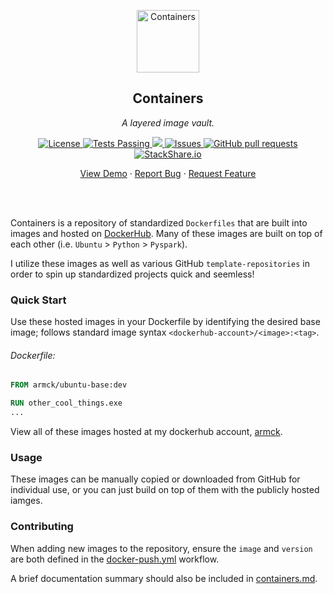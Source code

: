 <!-- header -->
<div align="center">
    <p>
    <!-- Header -->
        <img width="100px" src="https://img.stackshare.io/stack/979421/default_7b21deccd8ef4e667218f8a46721601eec9455f4.png"  alt="Containers" />
        <h2>Containers</h2>
        <p><i>A layered image vault.</i></p>
    </p>
    <p>
    <!-- Shields -->
        <a href="https://github.com/armck-hub/containers/LICENSE.txt">
            <img alt="License" src="https://img.shields.io/github/license/ARMcK-hub/containers.svg" />
        </a>
        <a href="https://github.com/armck-hub/containers/actions">
            <img alt="Tests Passing" src="https://github.com/armck-hub/containers/workflows/Test/badge.svg" />
        </a>
        <a href="https://codecov.io/gh/armck-hub/containers">
            <img src="https://codecov.io/gh/armck-hub/containers/branch/master/graph/badge.svg" />
        </a>
        <a href="https://github.com/armck-hub/containers/issues">
            <img alt="Issues" src="https://img.shields.io/github/issues/armck-hub/containers" />
        </a>
        <a href="https://github.com/armck-hub/containers/pulls">
            <img alt="GitHub pull requests" src="https://img.shields.io/github/issues-pr/armck-hub/containers" />
        </a>
        <a href="https://stackshare.io/armck-hub/containers">
            <img alt="StackShare.io" src="http://img.shields.io/badge/tech-stack-0690fa.svg?label=StackShare.io">
        </a>
    </p>
    <p>
    <!-- Links -->
        <a href="#demo">View Demo</a>
        ·
        <a href="https://github.com/anuraghazra/github-readme-stats/issues/new/choose">Report Bug</a>
        ·
        <a href="https://github.com/anuraghazra/github-readme-stats/issues/new/choose">Request Feature</a>
    </p>
</div>
<br>
<br>

<!-- Description -->
Containers is a repository of standardized `Dockerfiles` that are built into images and hosted on [DockerHub](https://hub.docker.com/).
Many of these images are built on top of each other (i.e. `Ubuntu` > `Python` > `Pyspark`).

I utilize these images as well as various GitHub `template-repositories` in order to spin up standardized projects quick and seemless!

### Quick Start

Use these hosted images in your Dockerfile by identifying the desired base image; follows standard image syntax `<dockerhub-account>/<image>:<tag>`.

###### Dockerfile:
```dockerfile
FROM armck/ubuntu-base:dev

RUN other_cool_things.exe
...
```

View all of these images hosted at my dockerhub account, [armck](https://hub.docker.com/u/armck).

### Usage

These images can be manually copied or downloaded from GitHub for individual use, or you can just build on top of them with the publicly hosted iamges.

### Contributing
When adding new images to the repository, ensure the `image` and `version` are both defined in the [docker-push.yml](.github\workflows\docker-push.yml) workflow.

A brief documentation summary should also be included in [containers.md](containers\containers.md).